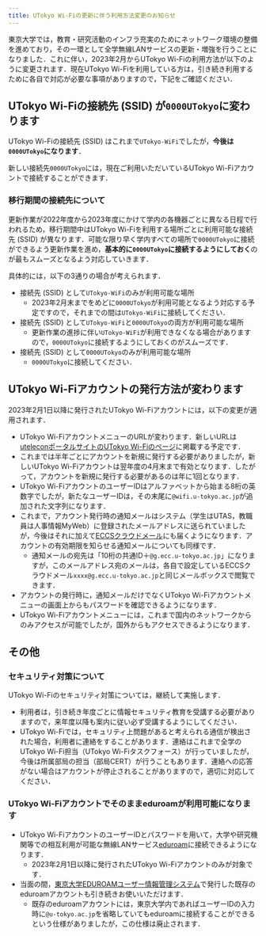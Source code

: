 ```yaml
---
title: UTokyo Wi-Fiの更新に伴う利用方法変更のお知らせ
---
```


東京大学では，教育・研究活動のインフラ充実のためにネットワーク環境の整備を進めており，その一環として全学無線LANサービスの更新・増強を行うことになりました．これに伴い，2023年2月からUTokyo Wi-Fiの利用方法が以下のように変更されます．現在UTokyo Wi-Fiを利用している方は，引き続き利用するために各自で対応が必要な事項がありますので，下記をご確認ください．

## UTokyo Wi-Fiの接続先 (SSID) が`0000UTokyo`に変わります
UTokyo Wi-Fiの接続先 (SSID) はこれまで`UTokyo-WiFi`でしたが，**今後は`0000UTokyo`になります**．

新しい接続先`0000UTokyo`には，現在ご利用いただいているUTokyo Wi-Fiアカウントで接続することができます．

### 移行期間の接続先について
更新作業が2022年度から2023年度にかけて学内の各機器ごとに異なる日程で行われるため，移行期間中はUTokyo Wi-Fiを利用する場所ごとに利用可能な接続先 (SSID) が異なります．可能な限り早く学内すべての場所で`0000UTokyo`に接続ができるよう更新作業を進め，**基本的に`0000UTokyo`に接続するようにしておく**のが最もスムーズとなるよう対応していきます．

具体的には，以下の3通りの場合が考えられます．

- 接続先 (SSID) として`UTokyo-WiFi`のみが利用可能な場所
    - 2023年2月末までをめどに`0000UTokyo`が利用可能となるよう対応する予定ですので，それまでの間は`UTokyo-WiFi`に接続してください．
- 接続先 (SSID) として`UTokyo-WiFi`と`0000UTokyo`の両方が利用可能な場所
    - 更新作業の進捗に伴い`UTokyo-WiFi`が利用できなくなる場合がありますので，`0000UTokyo`に接続するようにしておくのがスムーズです．
- 接続先 (SSID) として`0000UTokyo`のみが利用可能な場所
    - `0000UTokyo`に接続してください．

## UTokyo Wi-Fiアカウントの発行方法が変わります
2023年2月1日以降に発行されたUTokyo Wi-Fiアカウントには，以下の変更が適用されます．

- UTokyo Wi-FiアカウントメニューのURLが変わります．新しいURLは[uteleconポータルサイトのUTokyo Wi-Fiのページ](/utokyo_wifi/)に掲載する予定です．
- これまでは半年ごとにアカウントを新規に発行する必要がありましたが，新しいUTokyo Wi-Fiアカウントは翌年度の4月末まで有効となります．したがって，アカウントを新規に発行する必要があるのは年に1回となります．
- UTokyo Wi-FiアカウントのユーザーIDはアルファベットから始まる8桁の英数字でしたが，新たなユーザーIDは，その末尾に`@wifi.u-tokyo.ac.jp`が追加された文字列になります．
- これまで，アカウント発行時の通知メールはシステム（学生はUTAS，教職員は人事情報MyWeb）に登録されたメールアドレスに送られていましたが，今後はそれに加えて[ECCSクラウドメール](/eccs_cloud_email)にも届くようになります．アカウントの有効期限を知らせる通知メールについても同様です．
    - 通知メールの宛先は「10桁の共通ID＋`@g.ecc.u-tokyo.ac.jp`」になりますが，このメールアドレス宛のメールは，各自で設定しているECCSクラウドメール`xxxx@g.ecc.u-tokyo.ac.jp`と同じメールボックスで閲覧できます．
- アカウントの発行時に，通知メールだけでなくUTokyo Wi-Fiアカウントメニューの画面上からもパスワードを確認できるようになります．
- UTokyo Wi-Fiアカウントメニューには，これまで国内のネットワークからのみアクセスが可能でしたが，国外からもアクセスできるようになります．

## その他

### セキュリティ対策について

UTokyo Wi-Fiのセキュリティ対策については，継続して実施します．

- 利用者は，引き続き年度ごとに情報セキュリティ教育を受講する必要がありますので，来年度以降も案内に従い必ず受講するようにしてください．
- UTokyo Wi-Fiでは，セキュリティ上問題があると考えられる通信が検出された場合，利用者に連絡をすることがあります．連絡はこれまで全学のUTokyo Wi-Fi担当（UTokyo Wi-Fiタスクフォース）が行っていましたが，今後は所属部局の担当（部局CERT）が行うこともあります．連絡への応答がない場合はアカウントが停止されることがありますので，適切に対応してください．

### UTokyo Wi-Fiアカウントでそのままeduroamが利用可能になります
- UTokyo Wi-FiアカウントのユーザーIDとパスワードを用いて，大学や研究機関等での相互利用が可能な無線LANサービス[eduroam](https://eduroam.jp/)に接続できるようになります．
    - 2023年2月1日以降に発行されたUTokyo Wi-Fiアカウントのみが対象です．
- 当面の間，[東京大学EDUROAMユーザー情報管理システム](https://www.eduroam.itc.u-tokyo.ac.jp/)で発行した既存のeduroamアカウントも引き続きお使いいただけます．
    - 既存のeduroamアカウントには，東京大学内であればユーザーIDの入力時に`@u-tokyo.ac.jp`を省略していてもeduroamに接続することができるという仕様がありましたが，この仕様は廃止されます．
